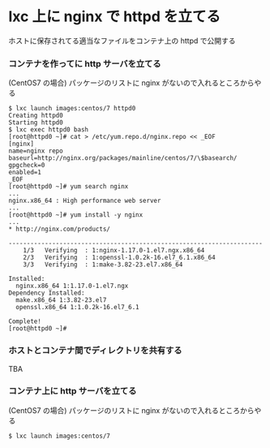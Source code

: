 # lxc 上に nginx で httpd を立てる
ホストに保存されてる適当なファイルをコンテナ上の httpd で公開する

### コンテナを作ってに http サーバを立てる
(CentOS7 の場合) パッケージのリストに nginx がないので入れるところからやる
```
$ lxc launch images:centos/7 httpd0
Creating httpd0
Starting httpd0 
$ lxc exec httpd0 bash
[root@httpd0 ~]# cat > /etc/yum.repo.d/nginx.repo << _EOF
[nginx]
name=nginx repo
baseurl=http://nginx.org/packages/mainline/centos/7/\$basearch/
gpgcheck=0
enabled=1
_EOF
[root@httpd0 ~]# yum search nginx
...
nginx.x86_64 : High performance web server
...
[root@httpd0 ~]# yum install -y nginx
...
* http://nginx.com/products/

----------------------------------------------------------------------
    1/3   Verifying  : 1:nginx-1.17.0-1.el7.ngx.x86_64
    2/3   Verifying  : 1:openssl-1.0.2k-16.el7_6.1.x86_64
    3/3   Verifying  : 1:make-3.82-23.el7.x86_64

Installed:
  nginx.x86_64 1:1.17.0-1.el7.ngx
Dependency Installed:
  make.x86_64 1:3.82-23.el7
  openssl.x86_64 1:1.0.2k-16.el7_6.1

Complete!
[root@httpd0 ~]#
```
### ホストとコンテナ間でディレクトリを共有する
TBA

### コンテナ上に http サーバを立てる
(CentOS7 の場合) パッケージのリストに nginx がないので入れるところからやる
```
$ lxc launch images:centos/7

```

